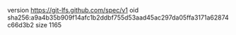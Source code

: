 version https://git-lfs.github.com/spec/v1
oid sha256:a9a4b35b909f14afc1b2ddbf755d53aad45ac297da05ffa3171a62874c66d3b2
size 1165
